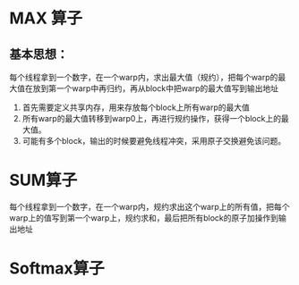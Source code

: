 # MAX 算子
## 基本思想：

每个线程拿到一个数字，在一个warp内，求出最大值（规约），把每个warp的最大值在放到第一个warp中再归约，再从block中把warp的最大值写到输出地址

1. 首先需要定义共享内存，用来存放每个block上所有warp的最大值
2. 所有warp的最大值转移到warp0上，再进行规约操作，获得一个block上的最大值。
3. 可能有多个block，输出的时候要避免线程冲突，采用原子交换避免该问题。

# SUM算子
每个线程拿到一个数字，在一个warp内，规约求出这个warp上的所有值，把每个warp上的值写到第一个warp上，规约求和，最后把所有block的原子加操作到输出地址



# Softmax算子


